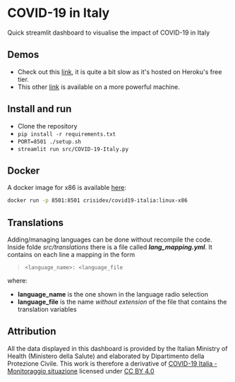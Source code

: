 # COVID-19 in Italy

Quick streamlit dashboard to visualise the impact of COVID-19 in Italy

## Demos

* Check out this [link](http://covid19italy.herokuapp.com/), it is quite a bit slow as it's hosted on Heroku's free tier.
* This other [link](https://covid19italy.crisidev.org/) is available on a more powerful machine.

## Install and run

- Clone the repository
- `pip install -r requirements.txt`
- `PORT=8501 ./setup.sh`
- `streamlit run src/COVID-19-Italy.py`

## Docker

A docker image for x86 is available [here](https://hub.docker.com/r/crisidev/covid19-italia):

```sh
docker run -p 8501:8501 crisidev/covid19-italia:linux-x86
```

## Translations

Adding/managing languages can be done without recompile the code.
Inside folde *src/translations* there is a file called ***lang_mapping.yml***. It contains on each line a mapping in the form

> `<language_name>: <language_file`

where:

- **language_name** is the one shown in the language radio selection
- **language_file** is the name *without extension* of the file that contains the translation variables


## Attribution

All the data displayed in this dashboard is provided by the Italian Ministry of Health (Ministero della Salute) and elaborated by Dipartimento della Protezione Civile. This work is therefore a derivative of [COVID-19 Italia - Monitoraggio situazione](https://github.com/pcm-dpc/COVID-19) licensed under [CC BY 4.0](https://creativecommons.org/licenses/by/4.0/)
